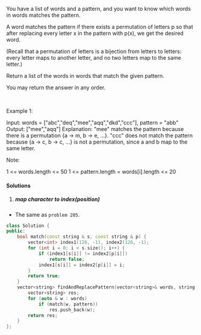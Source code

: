 You have a list of words and a pattern, and you want to know which words in words matches the pattern.

A word matches the pattern if there exists a permutation of letters p so that after replacing every letter x in the pattern with p(x), we get the desired word.

(Recall that a permutation of letters is a bijection from letters to letters: every letter maps to another letter, and no two letters map to the same letter.)

Return a list of the words in words that match the given pattern. 

You may return the answer in any order.

 

Example 1:

Input: words = ["abc","deq","mee","aqq","dkd","ccc"], pattern = "abb"
Output: ["mee","aqq"]
Explanation: "mee" matches the pattern because there is a permutation {a -> m, b -> e, ...}. 
"ccc" does not match the pattern because {a -> c, b -> c, ...} is not a permutation,
since a and b map to the same letter.
 

Note:

1 <= words.length <= 50
1 <= pattern.length = words[i].length <= 20

#### Solutions

1. ##### map character to index(position)

- The same as `problem 205`.

```c++
class Solution {
public:
    bool match(const string & s, const string & p) {
        vector<int> index1(126, -1), index2(126, -1);
        for (int i = 0; i < s.size(); i++) {
            if (index1[s[i]] != index2[p[i]])
                return false;
            index1[s[i]] = index2[p[i]] = i;
        }
        return true;
    }
    vector<string> findAndReplacePattern(vector<string>& words, string pattern) {
        vector<string> res;
        for (auto & w : words)
            if (match(w, pattern))
                res.push_back(w);
        return res;
    }
};
```